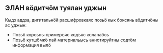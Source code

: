 ## ЭЛАН вӧдитчӧм туялан уджын

Кыдз аддза, дигитальнӧй расшифровкаяс позьӧ кык боксянь вӧдитчӧны ас уджын:

- Позьӧ корсьны примеръяс кодъяс коланаӧсь
- Позьӧ кутшӧмкӧ пай материальысь аннотируйтны содтӧм информация вылӧ
